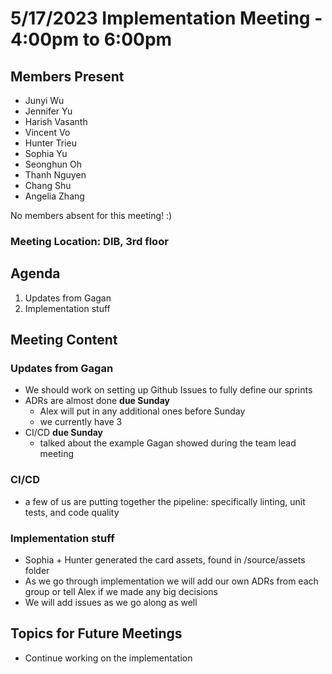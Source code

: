 #  5/17/2023 Implementation Meeting - 4:00pm to 6:00pm

## Members Present
- Junyi Wu
- Jennifer Yu
- Harish Vasanth
- Vincent Vo
- Hunter Trieu
- Sophia Yu
- Seonghun Oh
- Thanh Nguyen
- Chang Shu
- Angelia Zhang

No members absent for this meeting! :)

### Meeting Location: DIB, 3rd floor

## Agenda
1. Updates from Gagan
2. Implementation stuff

## Meeting Content
### Updates from Gagan
- We should work on setting up Github Issues to fully define our sprints
- ADRs are almost done **due Sunday**
  - Alex will put in any additional ones before Sunday
  - we currently have 3
- CI/CD **due Sunday**
  - talked about the example Gagan showed during the team lead meeting

### CI/CD
- a few of us are putting together the pipeline: specifically linting, unit tests, and code quality

### Implementation stuff
- Sophia + Hunter generated the card assets, found in /source/assets folder
- As we go through implementation we will add our own ADRs from each group or tell Alex if we made any big decisions
- We will add issues as we go along as well

## Topics for Future Meetings
- Continue working on the implementation
